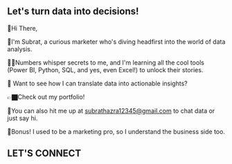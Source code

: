 ## Let's turn data into decisions!
👋Hi There,

👦I'm Subrat, a curious marketer who's diving headfirst into the world of data analysis. 

😮‍💨Numbers whisper secrets to me, and I'm learning all the cool tools (Power BI, Python, SQL, and yes, even Excel!) to unlock their stories.

🔺 Want to see how I can translate data into actionable insights?

👉🏿Check out my portfolio! 

🎯You can also hit me up at subrathazra12345@gmail.com to chat data or just say hi.

💎Bonus!  I used to be a marketing pro, so I understand the business side too.

## LET'S CONNECT
